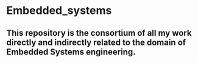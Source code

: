 # Embedded_systems
## This repository is the consortium of all my work directly and indirectly related to the domain of Embedded Systems engineering.